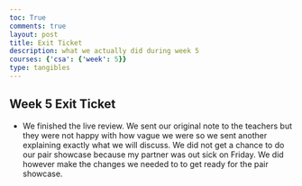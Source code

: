 ```yaml
---
toc: True
comments: true
layout: post
title: Exit Ticket
description: what we actually did during week 5
courses: {'csa': {'week': 5}}
type: tangibles
---
```


## Week 5 Exit Ticket
- We finished the live review. We sent our original note to the teachers but they were not happy with how vague we were so we sent another explaining exactly what we will discuss. We did not get a chance to do our pair showcase because my partner was out sick on Friday. We did however make the changes we needed to to get ready for the pair showcase. 